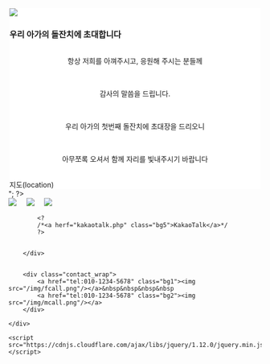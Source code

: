 <!doctype html>
 <head>
  <meta charset="euc-kr">
  <meta name="viewport" content="width=device-width, initial-scale=1.0, maximum-scale=1.0, minimum-scale=1.0, user-scalable=yes" />
  <title>초대합니다</title>
  <script src="//developers.kakao.com/sdk/js/kakao.min.js"></script>
  <style>
  * {
  		margin: 0;
		padding: 0;
		-webkit-tap-highlight-color: rgba(0, 0, 0, 0);
		-moz-tap-highlight-color: rgba(0, 0, 0, 0);
		-webkit-text-size-adjust: 100%;
}

html,body {
	height: 100%;
}

body {
	background-color: #eee;
}
#wrap {
	max-width: 500px;
	margin: 0 auto;
	background-color: #fff;
	height: auto;
}

.img100 {
	max-wadth: 100%;
	width: auto;
	width: 100%;
}

.content_wrap {
	font-size: 14px;
	text-align: center;
	padding-top: 15px;
	margin: 0 15px;
	color: #8d968c;
	line-height: 20px;
}

h3 {
	text-align: center;
	color: rgba(181, 230, 29, 50);
}
p {
	text-align: center;
}

.contact_wrap {
	text-align: center;
}

.slide_wrap {
	text-align: center;
}



  </style>
  
 </head>
 <body>
 	<div id="wrap">
		<div class="slide_wrap">
			<img src="/img/main.png" class="img100"/>
		</div>
		<div class="content_wrap">
		<h3>우리 아가의 돌잔치에 초대합니다</h3><br>
			<p>항상 저희를 아껴주시고, 응원해 주시는 분들께</p><br>
			<p>감사의 말씀을 드립니다.</p><br>
			<p>우리 아가의 첫번째 돌잔치에 초대장을 드리오니</p><br>
			<p>아무쪼록 오셔서 함께 자리를 빛내주시기 바랍니다</p><br>
		</div>
<?
		//echo "<div class="map_wrap">지도(location)</div>";
?>
		<div class="contact_wrap">
			<a href="location.php" class="bg3"><img src="/img/location.png"/></a>&nbsp&nbsp&nbsp&nbsp
			<a href="gallery.php" class="bg4"><img src="/img/gallery.png"/></a>&nbsp&nbsp&nbsp&nbsp
			<a id="kakao-link-btn" href="javascript:;">
				<img src="//developers.kakao.com/assets/img/about/logos/kakaolink/kakaolink_btn_medium.png"/>
			</a>



<script type='text/javascript'>
  //<![CDATA[
    // // 사용할 앱의 JavaScript 키를 설정해 주세요.
    Kakao.init('65b2f0ac0942c0cd2dac3c8ff94da471');
    // // 카카오링크 버튼을 생성합니다. 처음 한번만 호출하면 됩니다.
    Kakao.Link.createDefaultButton({
      container: '#kakao-link-btn',
      objectType: 'feed',
      content: {
        title: '돌잔치 초대장',
        description: '우리 아가의 첫번째 돌잔치에 초대장을 드리오니 아무쪼록 오셔서 함께 자리를 빛내주시기 바랍니다',
        imageUrl: 'https://postfiles.pstatic.net/MjAxODA3MTFfMjgg/MDAxNTMxMjcwNzIyNzQ0.fjT6y5CuLLkITZp_vTM4XQyzdl1eaQFBwsTEzZy_ieMg.klXpf2c9G2VNw6Vk1nYY8LL2NqfPcF6JiXjKstvSjRIg.JPEG.fhgkak1994/main.jpg?type=w580',
        link: {
          mobileWebUrl: 'localhost/main_m.php',
          webUrl: 'localhost/main_m.php'
        }
      },
      buttons: [
        {
          title: '웹으로 보기',
          link: {
            mobileWebUrl: 'http://localhost/main_m.php',
            webUrl: 'http://localhost/main_m.php'
          }
        }
      ]
    });
  //]]>
</script>
			<?
			/*<a herf="kakaotalk.php" class="bg5">KakaoTalk</a>*/
			?>


		</div>


		<div class="contact_wrap">
			<a href="tel:010-1234-5678" class="bg1"><img src="/img/fcall.png"/></a>&nbsp&nbsp&nbsp&nbsp
			<a href="tel:010-1234-5678" class="bg2"><img src="/img/mcall.png"/></a>
		</div>
		
	</div>

	<script src="https://cdnjs.cloudflare.com/ajax/libs/jquery/1.12.0/jquery.min.js">
	</script>

  
 </body>
</html>
